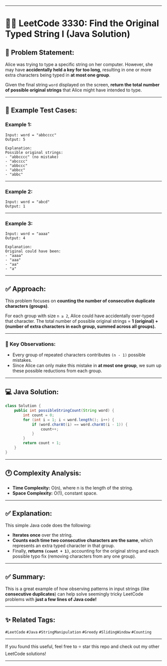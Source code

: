 
---

# 🧑‍💻 LeetCode 3330: Find the Original Typed String I (Java Solution)

## 🚩 Problem Statement:

Alice was trying to type a specific string on her computer. However, she may have **accidentally held a key for too long**, resulting in one or more extra characters being typed in **at most one group**.

Given the final string `word` displayed on the screen, **return the total number of possible original strings** that Alice might have intended to type.

---

## 🧪 Example Test Cases:

### Example 1:

```
Input: word = "abbcccc"
Output: 5

Explanation: 
Possible original strings:
- "abbcccc" (no mistake)
- "abcccc"
- "abbccc"
- "abbcc"
- "abbc"
```

---

### Example 2:

```
Input: word = "abcd"
Output: 1
```

---

### Example 3:

```
Input: word = "aaaa"
Output: 4

Explanation:
Original could have been:
- "aaaa"
- "aaa"
- "aa"
- "a"
```

---

## ✅ Approach:

This problem focuses on **counting the number of consecutive duplicate characters (groups)**.

For each group with size `n ≥ 2`, Alice could have accidentally over-typed that character.
The total number of possible original strings = **1 (original) + (number of extra characters in each group, summed across all groups).**

---

### 🔑 Key Observations:

* Every group of repeated characters contributes `(n - 1)` possible mistakes.
* Since Alice can only make this mistake in **at most one group**, we sum up these possible reductions from each group.

---

## 💻 Java Solution:

```java
class Solution {
    public int possibleStringCount(String word) {
        int count = 0;
        for (int i = 1; i < word.length(); i++) {
            if (word.charAt(i) == word.charAt(i - 1)) {
                count++;
            }
        }
        return count + 1;
    }
}
```

---

## 🕐 Complexity Analysis:

* **Time Complexity:** O(n), where n is the length of the string.
* **Space Complexity:** O(1), constant space.

---

## ✅ Explanation:

This simple Java code does the following:

* **Iterates once** over the string.
* **Counts each time two consecutive characters are the same**, which represents an extra typed character in that group.
* Finally, **returns `(count + 1)`**, accounting for the original string and each possible typo fix (removing characters from any one group).

---

## ✅ Summary:

This is a great example of how observing patterns in input strings (like **consecutive duplicates**) can help solve seemingly tricky LeetCode problems with **just a few lines of Java code!**

---

## ✨ Related Tags:

`#LeetCode` `#Java` `#StringManipulation` `#Greedy` `#SlidingWindow` `#Counting`

---

If you found this useful, feel free to ⭐️ star this repo and check out my other LeetCode solutions!

---


